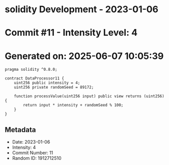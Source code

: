 ﻿# solidity Development - 2023-01-06
# Commit #11 - Intensity Level: 4
# Generated on: 2025-06-07 10:05:39
```solidity
pragma solidity ^0.8.0;

contract DataProcessor11 {
    uint256 public intensity = 4;
    uint256 private randomSeed = 89172;

    function processValue(uint256 input) public view returns (uint256) {
        return input * intensity + randomSeed % 100;
    }
}
```
## Metadata
- Date: 2023-01-06
- Intensity: 4
- Commit Number: 11
- Random ID: 1912712510
